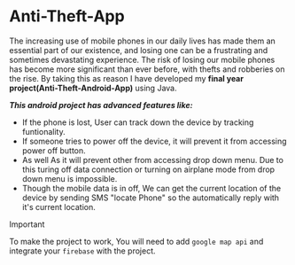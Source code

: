 # Anti-Theft-App
   The increasing use of mobile phones in our daily lives has made them an essential part of our existence, and losing one can be a frustrating and sometimes devastating experience. The risk of losing our mobile phones has become more significant than ever before, with thefts and robberies on the rise. By taking this as reason I have developed my **final year project(Anti-Theft-Android-App)** using Java.

***This android project has advanced features like:***

  * If the phone is lost, User can track down the device by tracking funtionality.
  * If someone tries to power off the device, it will prevent it from accessing power off button.
  * As well As it will prevent other from accessing drop down menu. Due to this turing off data connection or turning on airplane mode from drop down menu is impossible.
  * Though the mobile data is in off, We can get the current location of the device by sending SMS "locate Phone" so the automatically reply with it's current location.

> [!IMPORTANT]
> To make the project to work, You will need to add `google map api` and integrate your `firebase` with the project.
